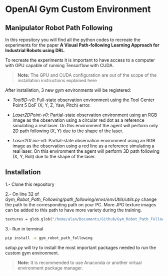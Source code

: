 # OpenAI Gym Custom Environment
## Manipulator Robot Path Following 
In this repository you will find all the python codes to recreate the experiments for the paper **A Visual Path-following Learning Approach for Industrial Robots using DRL**.  

To recreate the experiments it is important to have access to a computer with GPU capable of running Tensorflow with CUDA.

> **Note:** The GPU and CUDA configuration are out of the scope of the installation instructions explained here
>
After installation, 3 new gym environments will be registered:
- *Tool5D-v0*: Full-state observation environment using the Tool Center Point 5 DoF (X, Y, Z, Yaw, Pitch) error.

- *Laser2DPoint-v0*: Partial-state observation environment using an RGB image as the observation using a circular red dot as a reference simulating a real laser. On this environment the agent will perform only 2D path following (X, Y) due to the shape of the laser.

- *Laser2DLine-v0*: Partial-state observation environment using an RGB image as the observation using a red line as a reference simulating a real laser. On this environment the agent will perform 3D path following (X, Y, Roll) due to the shape of the laser.

## Installation
1.- Clone this repository

2.- On line 32 of *Gym_Robot_Path_Following/path_following/envs/envUtils/utils.py*
change the path to the corresponding path on your PC. More JPG texture images can be added to this path to have more variety during the training.
```bat
textures = glob.glob("/home/alan/Documents/Github/Gym_Robot_Path_Following/path_following/envs/textures/*.jpg,recursive=True)
```

3.- Run in terminal 


```bat
pip install -e gym_robot_path_following
```
*setup.py* will try to install the most important packages needed to run the custom gym environment.

> **Note:** It is recommended to use Anaconda or another virtual environment package manager.
